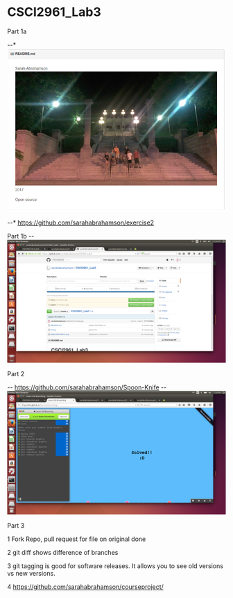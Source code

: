 # CSCI2961_Lab3

Part 1a

--* ![alt text](https://github.com/sarahabrahamson/CSCI2961_Lab3/blob/master/lab3p1READMEsc.png)

--* https://github.com/sarahabrahamson/exercise2

Part 1b
-- ![alt text](https://github.com/sarahabrahamson/CSCI2961_Lab3/blob/master/lab3p1.png)


Part 2

-- https://github.com/sarahabrahamson/Spoon-Knife
-- ![alt text](https://github.com/sarahabrahamson/CSCI2961_Lab3/blob/master/p2.png)

Part 3

1 Fork Repo, pull request for file on original done

2 git diff shows difference of branches

3 git tagging is good for software releases. It allows you to see old versions vs new versions.

4 https://github.com/sarahabrahamson/courseproject/

